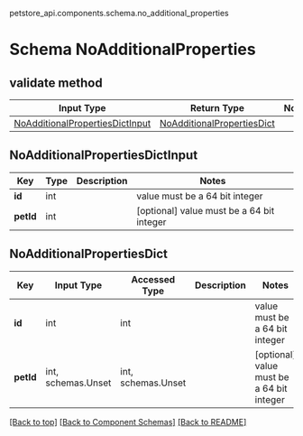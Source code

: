 petstore_api.components.schema.no_additional_properties
# Schema NoAdditionalProperties

## validate method
Input Type | Return Type | Notes
------------ | ------------- | -------------
[NoAdditionalPropertiesDictInput](#noadditionalpropertiesdictinput) | [NoAdditionalPropertiesDict](#noadditionalpropertiesdict) |

## NoAdditionalPropertiesDictInput
Key | Type |  Description | Notes
------------ | ------------- | ------------- | -------------
**id** | int |  | value must be a 64 bit integer
**petId** | int |  | [optional] value must be a 64 bit integer

## NoAdditionalPropertiesDict
Key | Input Type | Accessed Type | Description | Notes
------------ | ------------- | ------------- | ------------- | -------------
**id** | int | int |  | value must be a 64 bit integer
**petId** | int, schemas.Unset | int, schemas.Unset |  | [optional] value must be a 64 bit integer

[[Back to top]](#top) [[Back to Component Schemas]](../../../README.md#Component-Schemas) [[Back to README]](../../../README.md)
